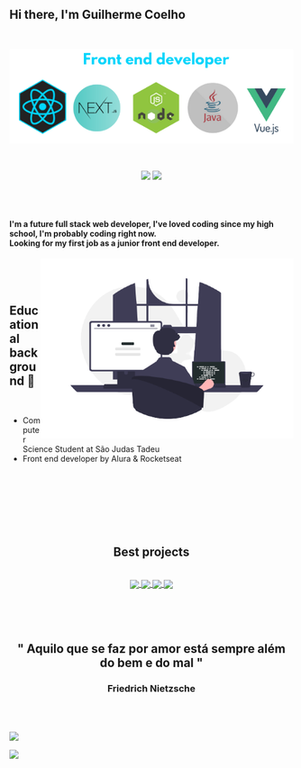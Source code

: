 <h2>Hi there, I'm Guilherme Coelho</h2>

<br>

<p align="center">
<img src="./img/frameworks.png"/>
</p>

<br>

<p align="center">
<span>
<a href='https://www.linkedin.com/in/guilherme-santos-coelho-1b7036210/' target='_blank'><img src='https://img.shields.io/badge/LinkedIn-0077B5?style=for-the-badge&logo=linkedin&logoColor=white'/></a>
</span>
<span>
<a href="https://www.instagram.com/g__coelho/"><img src="https://img.shields.io/badge/Instagram-E4405F?style=for-the-badge&logo=instagram&logoColor=white"></a>
</span>
</p>

<br>
<br>


#### I'm a future full stack web developer, I've loved coding since my high school, I'm probably coding right now. <br>Looking for my first job as a junior front end developer.

<img src="./img/just_guy_coding.png" align="right" height="320"/>


<br><br><br>

## Educational background 📒

<br>

* Computer Science Student at São Judas Tadeu
* Front end developer by Alura & Rocketseat

<br><br><br><br><br><br>

<h2 align="center">Best projects</h2>

<br>

<div align="center">
<a href="https://github.com/GuiCoelho-S/BoostYourself" target="_blank">
  <img align="center" src="https://github-readme-stats.vercel.app/api/pin/?username=GuiCoelho-S&repo=BoostYourself&theme=github_dark" />
</a>
<a href="https://github.com/GuiCoelho-S/ReactMusic" target="_blank">
  <img align="center" src="https://github-readme-stats.vercel.app/api/pin/?username=GuiCoelho-S&repo=ReactMusic&theme=github_dark" />
</a>
<a href="https://github.com/GuiCoelho-S/Pokedex-v2-Coelho" target="_blank">
  <img align="center" src="https://github-readme-stats.vercel.app/api/pin/?username=GuiCoelho-S&repo=POkedex-v2-Coelho&theme=github_dark" />
</a>
<a href="https://github.com/GuiCoelho-S/Street-Market" target="_blank">
  <img align="center" src="https://github-readme-stats.vercel.app/api/pin/?username=GuiCoelho-S&repo=Street-Market&theme=github_dark" />
</a>
</div>

<br><br><br>


<h2 align="center">" Aquilo que se faz por amor está sempre além do bem e do mal "</h2>
<h3 align="center">Friedrich Nietzsche</h3>



<br><br>
  
<img src="https://github-readme-stats.vercel.app/api?username=GuiCoelho-S&show_icons=true&theme=tokyonight" align="center"/>
<br>

<a href="https://github.com/anuraghazra/github-readme-stats&theme=omni"><img align="center" src="https://github-readme-stats.vercel.app/api/top-langs/?username=GuiCoelho-S&layout=compact&langs_count=8"/></a>

</div>
